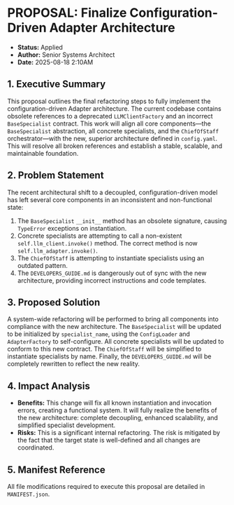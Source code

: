 # PROPOSAL: Finalize Configuration-Driven Adapter Architecture

*   **Status:** Applied
*   **Author:** Senior Systems Architect
*   **Date:** 2025-08-18 2:10AM

## 1. Executive Summary

This proposal outlines the final refactoring steps to fully implement the configuration-driven Adapter architecture. The current codebase contains obsolete references to a deprecated `LLMClientFactory` and an incorrect `BaseSpecialist` contract. This work will align all core components—the `BaseSpecialist` abstraction, all concrete specialists, and the `ChiefOfStaff` orchestrator—with the new, superior architecture defined in `config.yaml`. This will resolve all broken references and establish a stable, scalable, and maintainable foundation.

## 2. Problem Statement

The recent architectural shift to a decoupled, configuration-driven model has left several core components in an inconsistent and non-functional state:
1.  The `BaseSpecialist` `__init__` method has an obsolete signature, causing `TypeError` exceptions on instantiation.
2.  Concrete specialists are attempting to call a non-existent `self.llm_client.invoke()` method. The correct method is now `self.llm_adapter.invoke()`.
3.  The `ChiefOfStaff` is attempting to instantiate specialists using an outdated pattern.
4.  The `DEVELOPERS_GUIDE.md` is dangerously out of sync with the new architecture, providing incorrect instructions and code templates.

## 3. Proposed Solution

A system-wide refactoring will be performed to bring all components into compliance with the new architecture. The `BaseSpecialist` will be updated to be initialized by `specialist_name`, using the `ConfigLoader` and `AdapterFactory` to self-configure. All concrete specialists will be updated to conform to this new contract. The `ChiefOfStaff` will be simplified to instantiate specialists by name. Finally, the `DEVELOPERS_GUIDE.md` will be completely rewritten to reflect the new reality.

## 4. Impact Analysis

*   **Benefits:** This change will fix all known instantiation and invocation errors, creating a functional system. It will fully realize the benefits of the new architecture: complete decoupling, enhanced scalability, and simplified specialist development.
*   **Risks:** This is a significant internal refactoring. The risk is mitigated by the fact that the target state is well-defined and all changes are coordinated.

## 5. Manifest Reference

All file modifications required to execute this proposal are detailed in `MANIFEST.json`.